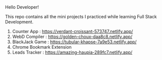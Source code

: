 Hello Developer!

This repo contains all the mini projects I practiced while learning Full Stack Development.

1. Counter App : https://verdant-croissant-573747.netlify.app/
2. WebD Compiler : https://golden-choux-daa8c8.netlify.app/
3. BlackJack Game : https://tubular-khapse-7a9e53.netlify.app/
4. Chrome Bookmark Extension
5. Leads Tracker : https://amazing-haupia-289fc7.netlify.app/
